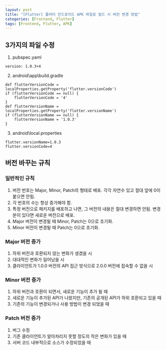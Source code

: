 ```yaml
---
layout: post
title: "[Flutter] 플러터 안드로이드 APK 파일로 빌드 시 버전 변경 방법"
categories: [Frontend, Flutter]
tags: [Frontend, Flutter, APK]
---
```


## 3가지의 파일 수정
1. pubspec.yaml
```
version: 1.0.3+4
```

2. android\app\build.gradle
```
def flutterVersionCode = localProperties.getProperty('flutter.versionCode')
if (flutterVersionCode == null) {
    flutterVersionCode = '4'
}
def flutterVersionName = localProperties.getProperty('flutter.versionName')
if (flutterVersionName == null) {
    flutterVersionName = '1.0.3'
}
```

3. android\local.properties
```
flutter.versionName=1.0.3
flutter.versionCode=4
```

## 버전 바꾸는 규칙
### 일반적인 규칙
1. 버전 번호는 Major, Minor, Patch의 형태로 배포. 각각 자연수 있고 절대 앞에 0이 붙으면 안됨.
2. 각 번호의 수는 항상 증가해야 함.
3. 특정 버전으로 패키지를 배포하고 나면, 그 버전의 내용은 절대 변경하면 안됨. 변경분이 있다면 새로운 버전으로 배포.
4. Major 버전이 변경될 때 Minor, Patch는 0으로 초기화.
5. Minor 버전이 변경될 때 Patch는 0으로 초기화.

### Major 버전 증가
1. 하위 버전과 호환되지 않는 변화가 생겼을 시
2. 대대적인 변화가 일어났을 시
3. 클라이언트가 1.0.0 버전의 API 접근 방식으로 2.0.0 버전에 접속할 수 없을 시

### Minor 버전 증가
1. 하위 버전과 호환이 되면서, 새로운 기능이 추가 될 때
2. 새로운 기능이 추가된 API가 나왔지만, 기존의 공개된 API가 하위 호환되고 있을 때
3. 기존의 기능이 변경되거나 사용 방법이 변경 되었을 때

### Patch 버전 증가
1. 버그 수정
2. 기존 클라이언트가 알아차리지 못할 정도의 작은 변화가 있을 때
3. 서버 코드 내부적으로 소스가 수정되었을 때